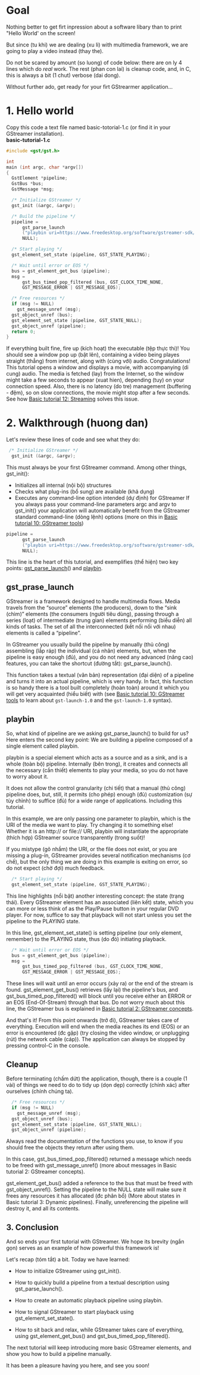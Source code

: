 # Goal
Nothing better to get firt inpression about a software libary than to print "Hello World' on the screen!

But since (tu khi) we are dealing (xu li) with multimedia framework, we are going to play a video instead (thay the).  

Do not be scared by amount (so luong) of code below: there are on ly 4 lines which do _real_ work. The rest (phan con lai) is cleanup code, and, in C, this is always a bit (1 chut) verbose (dai dong).  

Without further ado, get ready for your firt GStrearmer application...
# 1. Hello world
Copy thís code a text file named basic-totorial-1.c (or find it in your GStreamer installation).  
**basic-tutorial-1.c**  
```C
#include <gst/gst.h>

int
main (int argc, char *argv[])
{
  GstElement *pipeline;
  GstBus *bus;
  GstMessage *msg;

  /* Initialize GStreamer */
  gst_init (&argc, &argv);

  /* Build the pipeline */
  pipeline =
      gst_parse_launch
      ("playbin uri=https://www.freedesktop.org/software/gstreamer-sdk/data/media/sintel_trailer-480p.webm",
      NULL);

  /* Start playing */
  gst_element_set_state (pipeline, GST_STATE_PLAYING);

  /* Wait until error or EOS */
  bus = gst_element_get_bus (pipeline);
  msg =
      gst_bus_timed_pop_filtered (bus, GST_CLOCK_TIME_NONE,
      GST_MESSAGE_ERROR | GST_MESSAGE_EOS);

  /* Free resources */
  if (msg != NULL)
    gst_message_unref (msg);
  gst_object_unref (bus);
  gst_element_set_state (pipeline, GST_STATE_NULL);
  gst_object_unref (pipeline);
  return 0;
}
```
If everything built fine, fire up (kích hoạt) the executable (tệp thực thi)! You should see a window pop up (bật lên), containing a video being playes straight (thẳng) from internet, along with (cùng với) audio. Congratulations!  
This tutorial opens a window and displays a movie, with accompanying (di cung) audio. The media is fetched (lay) from the Internet, so the window might take a few seconds to appear (xuat hien), depending (tuy) on your connection speed. Also, there is no latency (do tre) management (buffering - đệm), so on slow connections, the movie might stop after a few seconds. See how [Basic tutorial 12: Streaming](https://gstreamer.freedesktop.org/documentation/tutorials/basic/streaming.html) solves this issue.
# 2. Walkthrough (huong dan)
Let's review these lines of code and see what they do:
```C
 /* Initialize GStreamer */
  gst_init (&argc, &argv);
```  
This must always be your first GStreamer command. Among other things, gst_init():
* Initializes all internal (nội bộ) structures
* Checks what plug-ins (bổ sung) are available (khả dụng)
* Executes any command-line option intended (dự định) for GStreamer
If you always pass your command-line parameters argc and argv to gst_init() your application will automatically benefit from the GStreamer standard command-line (dòng lệnh) options (more on this in [Basic tutorial 10: GStreamer tools](https://gstreamer.freedesktop.org/documentation/tutorials/basic/gstreamer-tools.html))
```C
pipeline =
      gst_parse_launch
      ("playbin uri=https://www.freedesktop.org/software/gstreamer-sdk/data/media/sintel_trailer-480p.webm",
      NULL);
```
This line is the heart of this tutorial, and exemplifies (thể hiện) two key points: [gst_parse_launch](https://gstreamer.freedesktop.org/documentation/gstreamer/gstparse.html#gst_parse_launch)() and [playbin](https://gstreamer.freedesktop.org/documentation/playback/playbin.html?gi-language=c#playbin).
## gst_prase_launch
GStreamer is a framework designed to handle multimedia flows. Media travels from the “source” elements (the producers), down to the “sink (chìm)” elements (the consumers (người tiêu dùng), passing through a series (loạt) of intermediate (trung gian) elements performing (biểu diễn) all kinds of tasks. The set of all the interconnected (kết nối nối với nhau) elements is called a “pipeline”.

In GStreamer you usually build the pipeline by manually (thủ công) assembling (lắp ráp) the individual (cá nhân) elements, but, when the pipeline is easy enough (đủ), and you do not need any advanced (nâng cao) features, you can take the shortcut (đường tắt): gst_parse_launch().

This function takes a textual (văn bản) representation (đại diện) of a pipeline and turns it into an actual pipeline, which is very handy. In fact, this function is so handy there is a tool built completely (hoàn toàn) around it which you will get very acquainted (hiểu biết) with (see [Basic tutorial 10: GStreamer tools](https://gstreamer.freedesktop.org/documentation/tutorials/basic/gstreamer-tools.html?gi-language=c) to learn about `gst-launch-1.0` and the `gst-launch-1.0` syntax).

## playbin
So, what kind of pipeline are we asking gst_parse_launch() to build for us? Here enters the second key point: We are building a pipeline composed of a single element called playbin.

playbin is a special element which acts as a source and as a sink, and is a whole (toàn bộ) pipeline. Internally (bên trong), it creates and connects all the necessary (cần thiết) elements to play your media, so you do not have to worry about it.

It does not allow the control granularity (chi tiết) that a manual (thủ công) pipeline does, but, still, it permits (cho phép) enough (đủ) customization (sự tùy chỉnh) to suffice (đủ) for a wide range of applications. Including this tutorial.

In this example, we are only passing one parameter to playbin, which is the URI of the media we want to play. Try changing it to something else! Whether it is an http:// or file:// URI, playbin will instantiate the appropriate (thích hợp) GStreamer source transparently (trong suốt)!

If you mistype (gõ nhầm) the URI, or the file does not exist, or you are missing a plug-in, GStreamer provides several notification mechanisms (cơ chế), but the only thing we are doing in this example is exiting on error, so do not expect (chờ đợi) much feedback.
```C
  /* Start playing */
  gst_element_set_state (pipeline, GST_STATE_PLAYING);
```
This line highlights (nổi bật) another interesting concept: the state (trạng thái). Every GStreamer element has an associated (liên kết) state, which you can more or less think of as the Play/Pause button in your regular DVD player. For now, suffice to say that playback will not start unless you set the pipeline to the PLAYING state.

In this line, gst_element_set_state() is setting pipeline (our only element, remember) to the PLAYING state, thus (do đó) initiating playback.
```C
  /* Wait until error or EOS */
  bus = gst_element_get_bus (pipeline);
  msg =
      gst_bus_timed_pop_filtered (bus, GST_CLOCK_TIME_NONE,
      GST_MESSAGE_ERROR | GST_MESSAGE_EOS);
```
These lines will wait until an error occurs (xảy ra) or the end of the stream is found. gst_element_get_bus() retrieves (lấy lại) the pipeline's bus, and gst_bus_timed_pop_filtered() will block until you receive either an ERROR or an EOS (End-Of-Stream) through that bus. Do not worry much about this line, the GStreamer bus is explained in [Basic tutorial 2: GStreamer concepts](https://gstreamer.freedesktop.org/documentation/tutorials/basic/concepts.html?gi-language=c).

And that's it! From this point onwards (trở đi), GStreamer takes care of everything. Execution will end when the media reaches its end (EOS) or an error is encountered (đc gặp) (try closing the video window, or unplugging (rút) the network cable (cáp)). The application can always be stopped by pressing control-C in the console.
## Cleanup
Before terminating (chấm dứt) the application, though, there is a couple (1 vài) of things we need to do to tidy up (dọn dẹp) correctly (chính xác) after ourselves (chính chúng ta).
```C
  /* Free resources */
  if (msg != NULL)
    gst_message_unref (msg);
  gst_object_unref (bus);
  gst_element_set_state (pipeline, GST_STATE_NULL);
  gst_object_unref (pipeline);
```
Always read the documentation of the functions you use, to know if you should free the objects they return after using them.

In this case, gst_bus_timed_pop_filtered() returned a message which needs to be freed with gst_message_unref() (more about messages in Basic tutorial 2: GStreamer concepts).

gst_element_get_bus() added a reference to the bus that must be freed with gst_object_unref(). Setting the pipeline to the NULL state will make sure it frees any resources it has allocated (đc phân bổ) (More about states in Basic tutorial 3: Dynamic pipelines). Finally, unreferencing the pipeline will destroy it, and all its contents.
## 3. Conclusion
And so ends your first tutorial with GStreamer. We hope its brevity (ngắn gọn) serves as an example of how powerful this framework is!

Let's recap (tóm tắt) a bit. Today we have learned:

* How to initialize GStreamer using gst_init().

* How to quickly build a pipeline from a textual description using gst_parse_launch().

* How to create an automatic playback pipeline using playbin.

* How to signal GStreamer to start playback using gst_element_set_state().

* How to sit back and relax, while GStreamer takes care of everything, using gst_element_get_bus() and gst_bus_timed_pop_filtered().

The next tutorial will keep introducing more basic GStreamer elements, and show you how to build a pipeline manually.

It has been a pleasure having you here, and see you soon!
